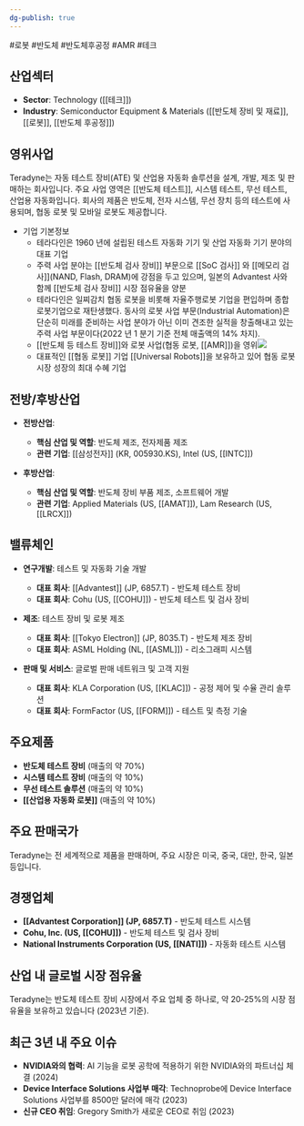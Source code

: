 ```yaml
---
dg-publish: true
---
```

#로봇 #반도체 #반도체후공정 #AMR #테크 

## 산업섹터

- **Sector**: Technology ([[테크]])
- **Industry**: Semiconductor Equipment & Materials ([[반도체 장비 및 재료]], [[로봇]], [[반도체 후공정]])

## 영위사업

Teradyne는 자동 테스트 장비(ATE) 및 산업용 자동화 솔루션을 설계, 개발, 제조 및 판매하는 회사입니다. 주요 사업 영역은 [[반도체 테스트]], 시스템 테스트, 무선 테스트, 산업용 자동화입니다. 회사의 제품은 반도체, 전자 시스템, 무선 장치 등의 테스트에 사용되며, 협동 로봇 및 모바일 로봇도 제공합니다.

- 기업 기본정보
	- 테라다인은 1960 년에 설립된 테스트 자동화 기기 및 산업 자동화 기기 분야의 대표 기업
	- 주력 사업 분야는 [[반도체 검사 장비]] 부문으로 [[SoC 검사]] 와 [[메모리 검사]](NAND, Flash, DRAM)에 강점을 두고 있으며, 일본의 Advantest 사와 함께 [[반도체 검사 장비]] 시장 점유율을 양분
	- 테라다인은 일찌감치 협동 로봇을 비롯해 자율주행로봇 기업을 편입하며 종합 로봇기업으로 재탄생했다. 동사의 로봇 사업 부문(Industrial Automation)은 단순히 미래를 준비하는 사업 분야가 아닌 이미 견조한 실적을 창출해내고 있는 주력 사업 부문이다(2022 년 1 분기 기준 전체 매출액의 14% 차지). 
	- [[반도체 등 테스트 장비]]와 로봇 사업(협동 로봇, [[AMR]])을 영위![](https://i.imgur.com/mk9ATlP.png)
	-  대표적인 [[협동 로봇]] 기업 [[Universal Robots]]을 보유하고 있어 협동 로봇 시장 성장의 최대 수혜 기업

## 전방/후방산업

- **전방산업**:
    
    - **핵심 산업 및 역할**: 반도체 제조, 전자제품 제조
    - **관련 기업**: [[삼성전자]] (KR, 005930.KS), Intel (US, [[INTC]])
    
- **후방산업**:
    
    - **핵심 산업 및 역할**: 반도체 장비 부품 제조, 소프트웨어 개발
    - **관련 기업**: Applied Materials (US, [[AMAT]]), Lam Research (US, [[LRCX]])
    

## 밸류체인

- **연구개발**: 테스트 및 자동화 기술 개발
    
    - **대표 회사**: [[Advantest]] (JP, 6857.T) - 반도체 테스트 장비
    - **대표 회사**: Cohu (US, [[COHU]]) - 반도체 테스트 및 검사 장비

- **제조**: 테스트 장비 및 로봇 제조
    
    - **대표 회사**: [[Tokyo Electron]] (JP, 8035.T) - 반도체 제조 장비
    - **대표 회사**: ASML Holding (NL, [[ASML]]) - 리소그래피 시스템
- **판매 및 서비스**: 글로벌 판매 네트워크 및 고객 지원
    
    - **대표 회사**: KLA Corporation (US, [[KLAC]]) - 공정 제어 및 수율 관리 솔루션
    - **대표 회사**: FormFactor (US, [[FORM]]) - 테스트 및 측정 기술

## 주요제품

- **반도체 테스트 장비** (매출의 약 70%)
- **시스템 테스트 장비** (매출의 약 10%)
- **무선 테스트 솔루션** (매출의 약 10%)
- **[[산업용 자동화 로봇]]** (매출의 약 10%)

## 주요 판매국가

Teradyne는 전 세계적으로 제품을 판매하며, 주요 시장은 미국, 중국, 대만, 한국, 일본 등입니다.

## 경쟁업체

- **[[Advantest Corporation]] (JP, 6857.T)** - 반도체 테스트 시스템
- **Cohu, Inc. (US, [[COHU]])** - 반도체 테스트 및 검사 장비
- **National Instruments Corporation (US, [[NATI]])** - 자동화 테스트 시스템

## 산업 내 글로벌 시장 점유율

Teradyne는 반도체 테스트 장비 시장에서 주요 업체 중 하나로, 약 20-25%의 시장 점유율을 보유하고 있습니다 (2023년 기준).

## 최근 3년 내 주요 이슈

- **NVIDIA와의 협력**: AI 기능을 로봇 공학에 적용하기 위한 NVIDIA와의 파트너십 체결 (2024)
- **Device Interface Solutions 사업부 매각**: Technoprobe에 Device Interface Solutions 사업부를 8500만 달러에 매각 (2023)
- **신규 CEO 취임**: Gregory Smith가 새로운 CEO로 취임 (2023)


